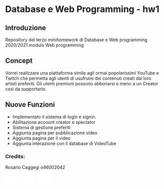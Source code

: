 # Database e Web Programming - hw1
## Introduzione
Repository del terzo minihomework di Database e Web programming 2020/2021 modulo Web programming
## Concept
Vorrei realizzare una piattaforma simile agli ormai popolarissimi YouTube e Twitch che permetta agli utenti di usufruire dei contenuti creati dai loro artisti preferiti. 
Gli utenti premium possono abbonarsi o meno a un Creator così da supportarlo.

## Nuove Funzioni
- Implementato il sistema di login e signin.
- Abilitazione account creator e spectator
- Sistema di gestione preferiti
- Aggiunta pagina per pubblicazione video
- Aggiunta pagina per il video
- Aggiunta interazione con il database di VideoTube

### Credits:
Rosario Caggegi o46002042     
[![GitHub - hw1](https://github.com/Caggegi/mhw1/blob/master/img/Light/github.svg)](https://github.com/Caggegi/hw1)
[![Instagram](https://github.com/Caggegi/mhw1/blob/master/img/Light/instagram.svg)](https://www.instagram.com/rosario.caggegi/)
[![Facebook](https://github.com/Caggegi/mhw1/blob/master/img/Light/facebook.svg)](https://www.facebook.com/rosario.caggegi.142/)
